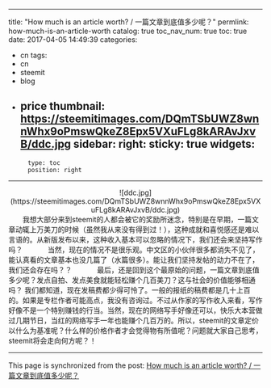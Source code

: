 
---
title: "How much is an article worth? / 一篇文章到底值多少呢？"
permlink: how-much-is-an-article-worth
catalog: true
toc_nav_num: true
toc: true
date: 2017-04-05 14:49:39
categories:
- cn
tags:
- cn
- steemit
- blog
- price
thumbnail: https://steemitimages.com/DQmTSbUWZ8wnnWhx9oPmswQkeZ8Epx5VXuFLg8kARAvJxvB/ddc.jpg
sidebar:
    right:
        sticky: true
widgets:
    -
        type: toc
        position: right
---


<center>![ddc.jpg](https://steemitimages.com/DQmTSbUWZ8wnnWhx9oPmswQkeZ8Epx5VXuFLg8kARAvJxvB/ddc.jpg)</center>
　　我想大部分来到steemit的人都会被它的奖励所迷念，特别是在早期，一篇文章动辄上万美刀的时候（虽然我从来没有得到过！），这种成就和喜悦感还是难以言语的。从新版发布以来，这种收入基本可以忽略的情况下，我们还会来坚持写作吗？
　
　　当然，现在的情况不是很乐观。中文区的小伙伴很多都消失不见了，能认真看的文章基本也没几篇了（水篇很多）。能让我们坚持发帖的动力不在了，我们还会存在吗？？
　
　　最后，还是回到这个最原始的问题，一篇文章到底值多少呢？发点自拍、发点美食就能轻松赚个几百美刀？这与社会的价值能够相通吗？ 我们都知道，现在发稿费都少得可怜了。一般的报纸的稿费都是几十上百的。如果是专栏作者可能高点，我没有咨询过。不过从作家的写作收入来看，写作好像不是一个特别赚钱的行当。当然，现在的网络写手好像还可以，快乐大本营做过几期节日，当红的网络写手一年也能赚个几百万的。所以，steemit的文章定价以什么为基准呢？什么样的价格作者才会觉得物有所值呢？问题就大家自己思考，steemit将会走向何方呢？！

- - -

This page is synchronized from the post: [How much is an article worth? / 一篇文章到底值多少呢？](https://steemit.com/@lemooljiang/how-much-is-an-article-worth)
